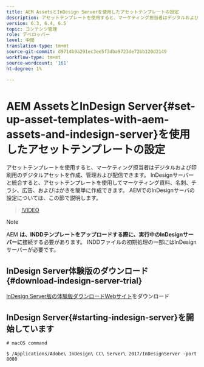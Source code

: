 ```yaml
---
title: AEM AssetsとInDesign Serverを使用したアセットテンプレートの設定
description: アセットテンプレートを使用すると、マーケティング担当者はデジタルおよび印刷用のデジタルアセットを作成、管理および配信できます。 InDesignサーバーと統合すると、アセットテンプレートを使用してマーケティング資料、名刺、チラシ、広告、およびはがきを簡単に作成できます。 AEMでのInDesignサーバの設定については、この節で説明します。
version: 6.3, 6.4, 6.5
topic: コンテンツ管理
role: デベロッパー
level: 中間
translation-type: tm+mt
source-git-commit: d9714b9a291ec3ee5f3dba9723de72bb120d2149
workflow-type: tm+mt
source-wordcount: '161'
ht-degree: 1%

---
```



# AEM AssetsとInDesign Server{#set-up-asset-templates-with-aem-assets-and-indesign-server}を使用したアセットテンプレートの設定

アセットテンプレートを使用すると、マーケティング担当者はデジタルおよび印刷用のデジタルアセットを作成、管理および配信できます。 InDesignサーバーと統合すると、アセットテンプレートを使用してマーケティング資料、名刺、チラシ、広告、およびはがきを簡単に作成できます。 AEMでのInDesignサーバの設定については、この節で説明します。

>[!VIDEO](https://video.tv.adobe.com/v/17069/?quality=9&learn=on)

>[!NOTE]
>
>AEM **は、INDDテンプレートをアップロードする際に、実行中のInDesignサーバーに**&#x200B;接続する必要があります。 INDDファイルの初期処理の一部にはInDesignサーバーが必要です。

## InDesign Server体験版のダウンロード{#download-indesign-server-trial}

[InDesign Server版の体験版ダウンロードWebサイト](https://www.adobe.com/devnet/indesign/indesign-server-trial-downloads.html)をダウンロード

## InDesign Server{#starting-indesign-server}を開始しています

```shell
# macOS command

$ /Applications/Adobe\ InDesign\ CC\ Server\ 2017/InDesignServer -port 8080
```
